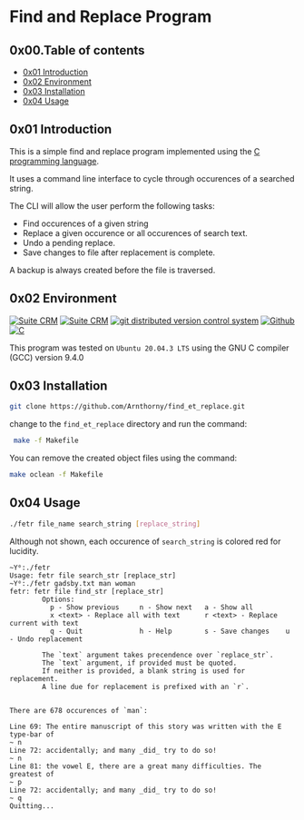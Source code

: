 # Find and Replace Program

## 0x00.Table of contents

- [0x01 Introduction](#0x01-Introduction)
- [0x02 Environment](#0x02-Environment)
- [0x03 Installation](#0x03-Installation)
- [0x04 Usage](#0x04-Usage)

## 0x01 Introduction

This is a simple find and replace program implemented using the [C programming language](<https://en.wikipedia.org/wiki/C_(programming_language)>).

It uses a command line interface to cycle through occurences of a searched string.

The CLI will allow the user perform the following tasks:

- Find occurences of a given string
- Replace a given occurence or all occurences of search text.
- Undo a pending replace.
- Save changes to file after replacement is complete.

A backup is always created before the file is traversed.

## 0x02 Environment

<!-- ubuntu -->

<a href="https://ubuntu.com/" target="_blank"> <img height="" src="https://img.shields.io/static/v1?label=&message=Ubuntu&color=E95420&logo=Ubuntu&logoColor=E95420&labelColor=2F333A" alt="Suite CRM"></a> <!-- vim --> <a href="https://www.vim.org/" target="_blank"> <img height="" src="https://img.shields.io/static/v1?label=&message=Vim&color=019733&logo=Vim&logoColor=019733&labelColor=2F333A" alt="Suite CRM"></a> <!-- git --> <a href="https://git-scm.com/" target="_blank"> <img height="" src="https://img.shields.io/static/v1?label=&message=Git&color=F05032&logo=Git&logoColor=F05032&labelColor=2F333A" alt="git distributed version control system"></a> <!-- github --> <a href="https://github.com" target="_blank"> <img height="" src="https://img.shields.io/static/v1?label=&message=GitHub&color=181717&logo=GitHub&logoColor=f2f2f2&labelColor=2F333A" alt="Github"></a> <!-- C --> <a href="https://en.wikipedia.org/wiki/C_(programming_language)" target="_blank"> <img height="" src="https://img.shields.io/static/v1?label=&message=C&color=181717&logo=C&logoColor=A8B9CC&labelColor=2F333A" alt="C"></a>

This program was tested on `Ubuntu 20.04.3 LTS` using the GNU C compiler (GCC) version 9.4.0

## 0x03 Installation

```bash
git clone https://github.com/Arnthorny/find_et_replace.git
```

change to the `find_et_replace` directory and run the command:

```bash
 make -f Makefile
```

You can remove the created object files using the command:

```bash
make oclean -f Makefile
```

## 0x04 Usage

```bash
./fetr file_name search_string [replace_string]
```

Although not shown, each occurence of `search_string` is colored red for lucidity.

```
~Y⁰:./fetr
Usage: fetr file search_str [replace_str]
~Y⁰:./fetr gadsby.txt man woman
fetr: fetr file find_str [replace_str]
        Options:
          p - Show previous     n - Show next   a - Show all
          x <text> - Replace all with text      r <text> - Replace current with text
          q - Quit              h - Help        s - Save changes    u - Undo replacement

        The `text` argument takes precendence over `replace_str`.
        The `text` argument, if provided must be quoted.
        If neither is provided, a blank string is used for replacement.
        A line due for replacement is prefixed with an `r`.


There are 678 occurences of `man`:

Line 69: The entire manuscript of this story was written with the E type-bar of
~ n
Line 72: accidentally; and many _did_ try to do so!
~ n
Line 81: the vowel E, there are a great many difficulties. The greatest of
~ p
Line 72: accidentally; and many _did_ try to do so!
~ q
Quitting...
```
